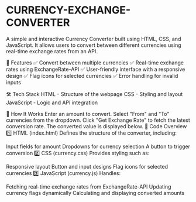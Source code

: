 # CURRENCY-EXCHANGE-CONVERTER
A simple and interactive Currency Converter built using HTML, CSS, and JavaScript. It allows users to convert between different currencies using real-time exchange rates from an API.

🚀 Features
✅ Convert between multiple currencies
✅ Real-time exchange rates using ExchangeRate-API
✅ User-friendly interface with a responsive design
✅ Flag icons for selected currencies
✅ Error handling for invalid inputs

🛠️ Tech Stack
HTML - Structure of the webpage
CSS - Styling and layout
JavaScript - Logic and API integration

📌 How It Works
Enter an amount to convert.
Select "From" and "To" currencies from the dropdown.
Click "Get Exchange Rate" to fetch the latest conversion rate.
The converted value is displayed below.
📜 Code Overview
1️⃣ HTML (index.html)
Defines the structure of the converter, including:

Input fields for amount
Dropdowns for currency selection
A button to trigger conversion
2️⃣ CSS (currency.css)
Provides styling such as:

Responsive layout
Button and input designs
Flag icons for selected currencies
3️⃣ JavaScript (currency.js)
Handles:

Fetching real-time exchange rates from ExchangeRate-API
Updating currency flags dynamically
Calculating and displaying converted amounts




